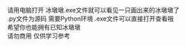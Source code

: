 请用电脑打开 冰墩墩.exe文件就可以看见一只画出来的冰墩墩了<br> 
.py文件为源码 需要Python环境 .exe文件可以直接打开查看哦<br> 
希望你也能拥有已知冰墩墩<br> 
请勿商用 仅供学习参考